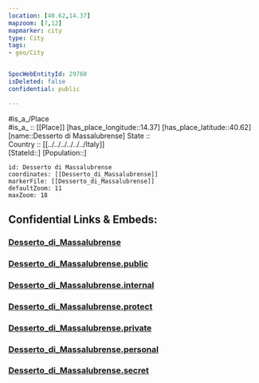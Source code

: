 ```yaml
---
location: [40.62,14.37] 
mapzoom: [7,12] 
mapmarker: city 
type: City
tags:
- geo/City


SpocWebEntityId: 29760
isDeleted: false
confidential: public

---
```

#is_a_/Place  
#is_a_ :: [[Place]] 
[has_place_longitude::14.37] 
[has_place_latitude::40.62] 
[name::Desserto di Massalubrense] 
State ::  
Country :: [[../../../../../../Italy]]  
[StateId::] 
[Population::] 



```leaflet
id: Desserto di Massalubrense
coordinates: [[Desserto_di_Massalubrense]] 
markerFile: [[Desserto_di_Massalubrense]] 
defaultZoom: 11 
maxZoom: 18
```


## Confidential Links & Embeds: 

### [Desserto_di_Massalubrense](/_Standards/Earth/Continent/Europe/Europe~South/Italy/regions~Italy/Campania/Napoli.Province/City/Desserto_di_Massalubrense.md) 

### [Desserto_di_Massalubrense.public](/_public/Earth/Continent/Europe/Europe~South/Italy/regions~Italy/Campania/Napoli.Province/City/Desserto_di_Massalubrense.public.md) 

### [Desserto_di_Massalubrense.internal](/_internal/Earth/Continent/Europe/Europe~South/Italy/regions~Italy/Campania/Napoli.Province/City/Desserto_di_Massalubrense.internal.md) 

### [Desserto_di_Massalubrense.protect](/_protect/Earth/Continent/Europe/Europe~South/Italy/regions~Italy/Campania/Napoli.Province/City/Desserto_di_Massalubrense.protect.md) 

### [Desserto_di_Massalubrense.private](/_private/Earth/Continent/Europe/Europe~South/Italy/regions~Italy/Campania/Napoli.Province/City/Desserto_di_Massalubrense.private.md) 

### [Desserto_di_Massalubrense.personal](/_personal/Earth/Continent/Europe/Europe~South/Italy/regions~Italy/Campania/Napoli.Province/City/Desserto_di_Massalubrense.personal.md) 

### [Desserto_di_Massalubrense.secret](/_secret/Earth/Continent/Europe/Europe~South/Italy/regions~Italy/Campania/Napoli.Province/City/Desserto_di_Massalubrense.secret.md)


